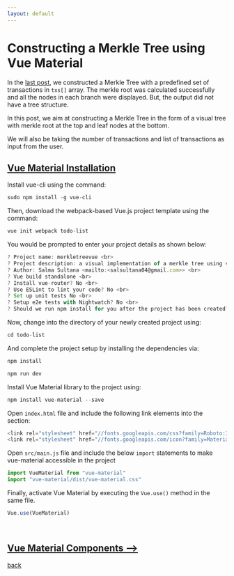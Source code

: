 ```yaml
---
layout: default
---
```


# Constructing a Merkle Tree using Vue Material

In the [last post](./Merkletree-JS/merkle-tree-js.html), we constructed a Merkle Tree with a predefined set of transactions in `txs[]` array. The merkle root was calculated successfully and all the nodes in each branch were displayed. But, the output did not have a tree structure. 

In this post, we aim at constructing a Merkle Tree in the form of a visual tree with merkle root at the top and leaf nodes at the bottom. 

We will also be taking the number of transactions and list of transactions as input from the user.

## [Vue Material Installation](./Merkletree-VUEJS/vue-js-installation.html)

Install vue-cli using the command:
```js
sudo npm install -g vue-cli
```

Then, download the webpack-based Vue.js project template using the command:
```js
vue init webpack todo-list
```

You would be prompted to enter your project details as shown below:
```js
? Project name: merkletreevue <br>
? Project description: a visual implementation of a merkle tree using vue material <br>
? Author: Salma Sultana <mailto:<salsultana04@gmail.com>> <br>
? Vue build standalone <br>
? Install vue-router? No <br>
? Use ESLint to lint your code? No <br>
? Set up unit tests No <br>
? Setup e2e tests with Nightwatch? No <br>
? Should we run npm install for you after the project has been created? (recommended) npm<br>
```
Now, change into the directory of your newly created project using:
```js
cd todo-list
```

And complete the project setup by installing the dependencies via:

```js
npm install
```

```js
npm run dev
```

Install Vue Material library to the project using:

```js
npm install vue-material --save
```

Open `index.html` file and include the following link elements into the _<head> </head>_ section:

```js
<link rel="stylesheet" href="//fonts.googleapis.com/css?family=Roboto:300,400,500,700,400italic"> <br>
<link rel="stylesheet" href="//fonts.googleapis.com/icon?family=Material+Icons">
```

Open `src/main.js` file and include the below `import` statements to make vue-material accessible in the project

```js
import VueMaterial from "vue-material"
import "vue-material/dist/vue-material.css"
```

Finally, activate Vue Material by executing the `Vue.use()` method in the same file.

```js
Vue.use(VueMaterial)
```

<br>

## [Vue Material Components -->](./vue-material-components.html)

[back](./)

